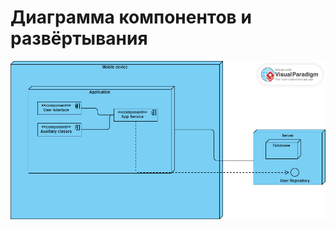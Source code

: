 # Диаграмма компонентов и развёртывания

![Диаграмма компонентов и развёртывания](https://github.com/helistam/HeartHunter/blob/main/diagrams/images/Deployment.png)